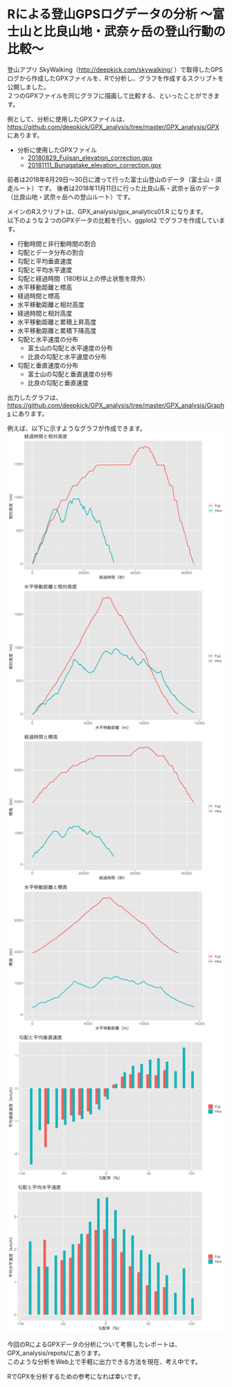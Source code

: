 # Rによる登山GPSログデータの分析 〜富士山と比良山地・武奈ヶ岳の登山行動の比較〜  

登山アプリ SkyWalking（http://deepkick.com/skywalking/ ）で取得したGPSログから作成したGPXファイルを、Rで分析し、グラフを作成するスクリプトを公開しました。  
２つのGPXファイルを同じグラフに描画して比較する、といったことができます。

例として、分析に使用したGPXファイルは、
https://github.com/deepkick/GPX_analysis/tree/master/GPX_analysis/GPX
にあります。  

- 分析に使用したGPXファイル
  - [20180829_Fujisan_elevation_correction.gpx](https://github.com/deepkick/GPX_analysis/tree/master/GPX_analysis/GPX/20180829_Fujisan_elevation_correction.gpx)
  - [20181111_Bunagatake_elevation_correction.gpx](https://github.com/deepkick/GPX_analysis/tree/master/GPX_analysis/GPX/20181111_Bunagatake_elevation_correction.gpx) 

前者は2018年8月29日〜30日に渡って行った富士山登山のデータ（富士山・須走ルート）です。
後者は2018年11月11日に行った比良山系・武奈ヶ岳のデータ（比良山地・武奈ヶ岳への登山ルート）です。

メインのRスクリプトは、GPX_analysis/gpx_analytics01.R になります。  
以下のような２つのGPXデータの比較を行い、ggplot2 でグラフを作成しています。 

- 行動時間と非行動時間の割合
- 勾配とデータ分布の割合
- 勾配と平均垂直速度
- 勾配と平均水平速度
- 勾配と経過時間（180秒以上の停止状態を除外）
- 水平移動距離と標高
- 経過時間と標高
- 水平移動距離と相対高度
- 経過時間と相対高度
- 水平移動距離と累積上昇高度
- 水平移動距離と累積下降高度
- 勾配と水平速度の分布
  - 富士山の勾配と水平速度の分布
  - 比良の勾配と水平速度の分布
- 勾配と垂直速度の分布
  - 富士山の勾配と垂直速度の分布
  - 比良の勾配と垂直速度  

出力したグラフは、https://github.com/deepkick/GPX_analysis/tree/master/GPX_analysis/Graphs にあります。  

例えば、以下に示すようなグラフが作成できます。  
![経過時間と相対高度](https://github.com/deepkick/GPX_analysis/blob/master/GPX_analysis/Graphs/01a_経過時間と相対高度.png)  
![水平移動距離と相対高度](https://github.com/deepkick/GPX_analysis/blob/master/GPX_analysis/Graphs/01b_水平移動距離と相対高度.png)  
![経過時間と標高](https://github.com/deepkick/GPX_analysis/blob/master/GPX_analysis/Graphs/02a_経過時間と標高.png)  
![水平移動距離と標高](https://github.com/deepkick/GPX_analysis/blob/master/GPX_analysis/Graphs/02b_水平移動距離と標高.png)  
![勾配と平均垂直速度](https://github.com/deepkick/GPX_analysis/blob/master/GPX_analysis/Graphs/04a_勾配と平均垂直速度.png)  
![勾配と平均水平速度](https://github.com/deepkick/GPX_analysis/blob/master/GPX_analysis/Graphs/04b_勾配と平均水平速度.png)  

今回のRによるGPXデータの分析について考察したレポートは、GPX_analysis/repots/にあります。  
このような分析をWeb上で手軽に出力できる方法を現在、考え中です。  

RでGPXを分析するための参考になれば幸いです。

